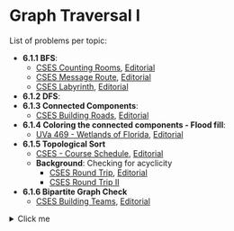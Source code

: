 # Graph Traversal I

List of problems per topic:

- **6.1.1 BFS**:
  - [CSES Counting Rooms](https://cses.fi/problemset/task/1192/), [Editorial](https://github.com/nestorivanmo/icpc/tree/main/cses/4-Graphs/counting-rooms)
  - [CSES Message Route](https://cses.fi/problemset/task/1667/), [Editorial](https://github.com/nestorivanmo/icpc/tree/main/cses/4-Graphs/message-route)
  - [CSES Labyrinth](https://cses.fi/problemset/task/1193/), [Editorial](https://github.com/nestorivanmo/icpc/tree/main/cses/4-Graphs/labyrinth)
- **6.1.2 DFS**:
- **6.1.3 Connected Components**:
  - [CSES Building Roads](https://cses.fi/problemset/task/1666), [Editorial](https://github.com/nestorivanmo/icpc/tree/main/cses/4-Graphs/building-roads)
- **6.1.4 Coloring the connected components - Flood fill**:
  - [UVa 469 - Wetlands of Florida](https://onlinejudge.org/index.php?option=com_onlinejudge&Itemid=8&category=6&page=show_problem&problem=410), [Editorial](https://github.com/nestorivanmo/icpc/tree/main/UVa/6-Graphs-I/florida-wetlands)
- **6.1.5 Topological Sort**
  - [CSES - Course Schedule](https://cses.fi/problemset/task/1679), [Editorial](https://github.com/nestorivanmo/icpc/tree/main/cses/4-Graphs/course-schedule)
  - **Background**: Checking for acyclicity
    - [CSES Round Trip](https://cses.fi/problemset/task/1669), [Editorial](https://github.com/nestorivanmo/icpc/tree/main/cses/4-Graphs/round-trip)
    - [CSES Round Trip II](https://cses.fi/problemset/task/1678/)
- **6.1.6 Bipartite Graph Check**
  - [CSES Building Teams](https://cses.fi/problemset/task/1668/), [Editorial](https://github.com/nestorivanmo/icpc/tree/main/cses/4-Graphs/building-teams)


<details><summary>Click me</summary>
<p>
```python
print("hello world")
```
</p>
</details>
